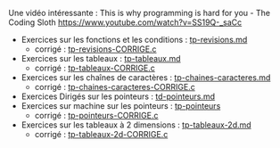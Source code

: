 Une vidéo intéressante :
This is why programming is hard for you - The Coding Sloth
https://www.youtube.com/watch?v=SS19Q-_saCc

- Exercices sur les fonctions et les conditions : [tp-revisions.md](tp-revisions.md)
	- corrigé : [tp-revisions-CORRIGE.c](tp-revisions-CORRIGE.c)
- Exercices sur les tableaux : [tp-tableaux.md](tp-tableaux.md)
	- corrigé : [tp-tableaux-CORRIGE.c](tp-tableaux-CORRIGE.c)
- Exercices sur les chaînes de caractères : [tp-chaines-caracteres.md](tp-chaines-caracteres.md)
	- corrigé : [tp-chaines-caracteres-CORRIGE.c](tp-chaines-caracteres-CORRIGE.c)
- Exercices Dirigés sur les pointeurs : [td-pointeurs.md](td-pointeurs.md)
- Exercices sur machine sur les pointeurs : [tp-pointeurs](tp-pointeurs.md)
	- corrigé : [tp-pointeurs-CORRIGE.c](tp-pointeurs-CORRIGE.c)
- Exercices sur les tableaux à 2 dimensions : [tp-tableaux-2d.md](tp-tableaux-2d.md)
	- corrigé : [tp-tableaux-2d-CORRIGE.c](tp-tableaux-2d-CORRIGE.c)
